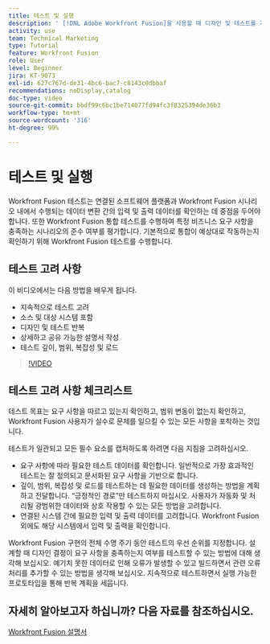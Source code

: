 ```yaml
---
title: 테스트 및 실행
description: ' [!DNL Adobe Workfront Fusion]을 사용할 때 디자인 및 테스트를 계속 반복하고 상세하고 공유 가능한 설명서를 작성하는 방법을 알아봅니다.'
activity: use
team: Technical Marketing
type: Tutorial
feature: Workfront Fusion
role: User
level: Beginner
jira: KT-9073
exl-id: 627c767d-de31-4bc6-bac7-c8143c0dbbaf
recommendations: noDisplay,catalog
doc-type: video
source-git-commit: bbdf99c6bc1be714077fd94fc3f8325394de36b3
workflow-type: tm+mt
source-wordcount: '316'
ht-degree: 99%

---
```


# 테스트 및 실행

Workfront Fusion 테스트는 연결된 소프트웨어 플랫폼과 Workfront Fusion 시나리오 내에서 수행되는 데이터 변환 간의 입력 및 출력 데이터를 확인하는 데 중점을 두어야 합니다. 또한 Workfront Fusion 통합 테스트를 수행하여 특정 비즈니스 요구 사항을 충족하는 시나리오의 준수 여부를 평가합니다. 기본적으로 통합이 예상대로 작동하는지 확인하기 위해 Workfront Fusion 테스트를 수행합니다.

## 테스트 고려 사항

이 비디오에서는 다음 방법을 배우게 됩니다.

* 지속적으로 테스트 고려
* 소스 및 대상 시스템 포함
* 디자인 및 테스트 반복
* 상세하고 공유 가능한 설명서 작성
* 테스트 깊이, 범위, 복잡성 및 로드

>[!VIDEO](https://video.tv.adobe.com/v/335315/?quality=12&learn=on&enablevpops=1)

## 테스트 고려 사항 체크리스트

테스트 목표는 요구 사항을 따르고 있는지 확인하고, 범위 변동이 없는지 확인하고, Workfront Fusion 사용자가 실수로 문제를 일으킬 수 있는 모든 사항을 포착하는 것입니다.

테스트가 일관되고 모든 필수 요소를 캡처하도록 하려면 다음 지침을 고려하십시오.

* 요구 사항에 따라 필요한 테스트 데이터를 확인합니다. 일반적으로 가장 효과적인 테스트는 잘 정의되고 문서화된 요구 사항을 기반으로 합니다.
* 깊이, 범위, 복잡성 및 로드를 테스트하는 데 필요한 데이터를 생성하는 방법을 계획하고 전달합니다. “긍정적인 경로”만 테스트하지 마십시오. 사용자가 자동화 및 처리될 광범위한 데이터와 상호 작용할 수 있는 모든 방법을 고려합니다.
* 연결된 시스템 간에 필요한 입력 및 출력 데이터를 고려합니다. Workfront Fusion 외에도 해당 시스템에서 입력 및 출력을 확인합니다.

Workfront Fusion 구현의 전체 수명 주기 동안 테스트의 우선 순위를 지정합니다. 설계할 때 디자인 결정이 요구 사항을 충족하는지 여부를 테스트할 수 있는 방법에 대해 생각해 보십시오. 예기치 못한 데이터로 인해 오류가 발생할 수 있고 빌드하면서 관련 오류 처리를 추가할 수 있는 방법을 생각해 보십시오. 지속적으로 테스트하면서 실행 가능한 프로토타입을 통해 반복 계획을 세웁니다.

## 자세히 알아보고자 하십니까? 다음 자료를 참조하십시오.

[Workfront Fusion 설명서](https://experienceleague.adobe.com/en/docs/workfront-fusion/using/get-started-with-fusion/understand-workfront-fusion/workfront-fusion-overview)

